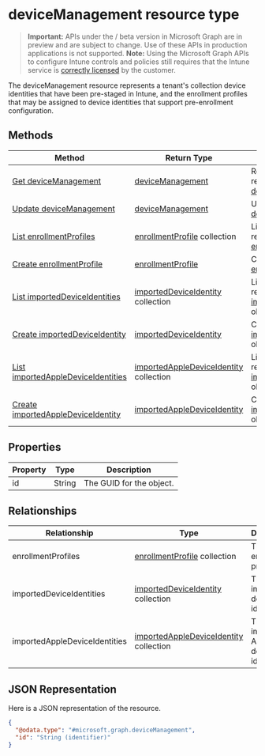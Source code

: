 ﻿# deviceManagement resource type

> **Important:** APIs under the / beta version in Microsoft Graph are in preview and are subject to change. Use of these APIs in production applications is not supported.
> **Note:** Using the Microsoft Graph APIs to configure Intune controls and policies still requires that the Intune service is [correctly licensed](https://go.microsoft.com/fwlink/?linkid=839381) by the customer.

The deviceManagement resource represents a tenant's collection device identities that have been pre-staged in Intune, and the enrollment profiles that may be assigned to device identities that support pre-enrollment configuration.
## Methods
|Method|Return Type|Description|
|---|---|---|
|[Get deviceManagement](https://developer.microsoft.com/en-us/graph/docs/api-reference/beta/api/api/intune_corpenrollment_devicemanagement_get.md)|[deviceManagement](https://developer.microsoft.com/en-us/graph/docs/api-reference/beta/api/resources/intune_corpenrollment_devicemanagement.md)|Read properties and relationships of the [deviceManagement](https://developer.microsoft.com/en-us/graph/docs/api-reference/beta/api/resources/intune_corpenrollment_devicemanagement.md) object.|
|[Update deviceManagement](https://developer.microsoft.com/en-us/graph/docs/api-reference/beta/api/api/intune_corpenrollment_devicemanagement_update.md)|[deviceManagement](https://developer.microsoft.com/en-us/graph/docs/api-reference/beta/api/resources/intune_corpenrollment_devicemanagement.md)|Update the properties of a [deviceManagement](https://developer.microsoft.com/en-us/graph/docs/api-reference/beta/api/resources/intune_corpenrollment_devicemanagement.md) object.|
|[List enrollmentProfiles](https://developer.microsoft.com/en-us/graph/docs/api-reference/beta/api/api/intune_corpenrollment_enrollmentprofile_list.md)|[enrollmentProfile](https://developer.microsoft.com/en-us/graph/docs/api-reference/beta/api/resources/intune_corpenrollment_enrollmentprofile.md) collection|List properties and relationships of the [enrollmentProfile](https://developer.microsoft.com/en-us/graph/docs/api-reference/beta/api/resources/intune_corpenrollment_enrollmentprofile.md) objects.|
|[Create enrollmentProfile](https://developer.microsoft.com/en-us/graph/docs/api-reference/beta/api/api/intune_corpenrollment_enrollmentprofile_create.md)|[enrollmentProfile](https://developer.microsoft.com/en-us/graph/docs/api-reference/beta/api/resources/intune_corpenrollment_enrollmentprofile.md)|Create a new [enrollmentProfile](https://developer.microsoft.com/en-us/graph/docs/api-reference/beta/api/resources/intune_corpenrollment_enrollmentprofile.md) object.|
|[List importedDeviceIdentities](https://developer.microsoft.com/en-us/graph/docs/api-reference/beta/api/api/intune_corpenrollment_importeddeviceidentity_list.md)|[importedDeviceIdentity](https://developer.microsoft.com/en-us/graph/docs/api-reference/beta/api/resources/intune_corpenrollment_importeddeviceidentity.md) collection|List properties and relationships of the [importedDeviceIdentity](https://developer.microsoft.com/en-us/graph/docs/api-reference/beta/api/resources/intune_corpenrollment_importeddeviceidentity.md) objects.|
|[Create importedDeviceIdentity](https://developer.microsoft.com/en-us/graph/docs/api-reference/beta/api/api/intune_corpenrollment_importeddeviceidentity_create.md)|[importedDeviceIdentity](https://developer.microsoft.com/en-us/graph/docs/api-reference/beta/api/resources/intune_corpenrollment_importeddeviceidentity.md)|Create a new [importedDeviceIdentity](https://developer.microsoft.com/en-us/graph/docs/api-reference/beta/api/resources/intune_corpenrollment_importeddeviceidentity.md) object.|
|[List importedAppleDeviceIdentities](https://developer.microsoft.com/en-us/graph/docs/api-reference/beta/api/api/intune_corpenrollment_importedappledeviceidentity_list.md)|[importedAppleDeviceIdentity](https://developer.microsoft.com/en-us/graph/docs/api-reference/beta/api/resources/intune_corpenrollment_importedappledeviceidentity.md) collection|List properties and relationships of the [importedAppleDeviceIdentity](https://developer.microsoft.com/en-us/graph/docs/api-reference/beta/api/resources/intune_corpenrollment_importedappledeviceidentity.md) objects.|
|[Create importedAppleDeviceIdentity](https://developer.microsoft.com/en-us/graph/docs/api-reference/beta/api/api/intune_corpenrollment_importedappledeviceidentity_create.md)|[importedAppleDeviceIdentity](https://developer.microsoft.com/en-us/graph/docs/api-reference/beta/api/resources/intune_corpenrollment_importedappledeviceidentity.md)|Create a new [importedAppleDeviceIdentity](https://developer.microsoft.com/en-us/graph/docs/api-reference/beta/api/resources/intune_corpenrollment_importedappledeviceidentity.md) object.|

## Properties
|Property|Type|Description|
|---|---|---|
|id|String|The GUID for the object.|

## Relationships
|Relationship|Type|Description|
|---|---|---|
|enrollmentProfiles|[enrollmentProfile](https://developer.microsoft.com/en-us/graph/docs/api-reference/beta/api/resources/intune_corpenrollment_enrollmentprofile.md) collection|The enrollment profiles.|
|importedDeviceIdentities|[importedDeviceIdentity](https://developer.microsoft.com/en-us/graph/docs/api-reference/beta/api/resources/intune_corpenrollment_importeddeviceidentity.md) collection|The imported device identities.|
|importedAppleDeviceIdentities|[importedAppleDeviceIdentity](https://developer.microsoft.com/en-us/graph/docs/api-reference/beta/api/resources/intune_corpenrollment_importedappledeviceidentity.md) collection|The imported Apple device identities.|

## JSON Representation
Here is a JSON representation of the resource.
<!-- {
  "blockType": "resource",
  "keyProperty": "id",
  "@odata.type": "microsoft.graph.deviceManagement"
}
-->
```json
{
  "@odata.type": "#microsoft.graph.deviceManagement",
  "id": "String (identifier)"
}
```



